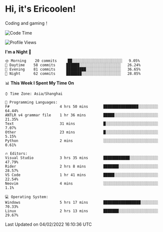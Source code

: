 # Hi, it's Ericoolen!
Coding and gaming！

<!--START_SECTION:waka-->
![Code Time](http://img.shields.io/badge/Code%20Time-168%20hrs%2042%20mins-blue)

![Profile Views](http://img.shields.io/badge/Profile%20Views-0-blue)

**I'm a Night 🦉** 

```text
🌞 Morning    20 commits     ██░░░░░░░░░░░░░░░░░░░░░░░   9.05% 
🌆 Daytime    58 commits     ██████░░░░░░░░░░░░░░░░░░░   26.24% 
🌃 Evening    81 commits     █████████░░░░░░░░░░░░░░░░   36.65% 
🌙 Night      62 commits     ███████░░░░░░░░░░░░░░░░░░   28.05%

```


📊 **This Week I Spent My Time On** 

```text
⌚︎ Time Zone: Asia/Shanghai

💬 Programming Languages: 
F#                       4 hrs 50 mins       ████████████████░░░░░░░░░   64.44% 
ANTLR v4 grammar file    1 hr 36 mins        █████░░░░░░░░░░░░░░░░░░░░   21.35% 
Text                     31 mins             █░░░░░░░░░░░░░░░░░░░░░░░░   7.07% 
Other                    23 mins             █░░░░░░░░░░░░░░░░░░░░░░░░   5.15% 
Python                   2 mins              ░░░░░░░░░░░░░░░░░░░░░░░░░   0.61%

🔥 Editors: 
Visual Studio            3 hrs 35 mins       ████████████░░░░░░░░░░░░░   47.79% 
Rider                    2 hrs 8 mins        ███████░░░░░░░░░░░░░░░░░░   28.57% 
VS Code                  1 hr 41 mins        █████░░░░░░░░░░░░░░░░░░░░   22.54% 
Neovim                   4 mins              ░░░░░░░░░░░░░░░░░░░░░░░░░   1.1%

💻 Operating System: 
Windows                  5 hrs 17 mins       █████████████████░░░░░░░░   70.33% 
Linux                    2 hrs 13 mins       ███████░░░░░░░░░░░░░░░░░░   29.67%

```


 Last Updated on 04/02/2022 16:10:36 UTC
<!--END_SECTION:waka-->

